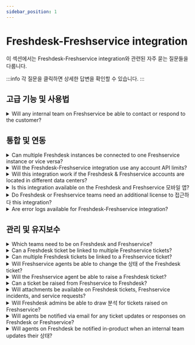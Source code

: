 ```yaml
---
sidebar_position: 1
---
```


# Freshdesk-Freshservice integration

이 섹션에서는 Freshdesk-Freshservice integration와 관련된 자주 묻는 질문들을 다룹니다.

:::info
각 질문을 클릭하면 상세한 답변을 확인할 수 있습니다.
:::


## 고급 기능 및 사용법

<details>
<summary>Will any internal team on Freshservice be able to contact or respond to the customer?</summary>

<p>No. Internal agents on Freshservice are not allowed to respond to customers but can add private notes or responses on the Freshservice incident or service request which will be notified to the customer support agent on Freshdesk. </p>

</details>


## 통합 및 연동

<details>
<summary>Can multiple Freshdesk instances be connected to one Freshservice instance or vice versa?</summary>

<p dir="ltr" style={{ fontSize: "16px" }}>No. Currently, the integration only supports linking between one Freshdesk account and one Freshservice account.</p>

</details>

<details>
<summary>Will the Freshdesk-Freshservice integration use any account API limits?</summary>

<p dir="ltr" style={{ fontSize: "16px" }}>No. Since this is a native integration and not a marketplace app, this will not consume the API limit counts.</p>

</details>

<details>
<summary>Will this integration work if the Freshdesk &amp; Freshservice accounts are located in different data centers?</summary>

<p dir="ltr">No, the integration will work only if the accounts are in the same data center (region).</p>

</details>

<details>
<summary>Is this integration available on the Freshdesk and Freshservice 모바일 앱?</summary>

<p dir="ltr">Currently, it is not available on the mobile app. &nbsp;</p>

</details>

<details>
<summary>Do Freshdesk or Freshservice teams need an additional license to 접근하다 this integration?</summary>

<p dir="ltr">No. No additional costs. It comes free for all paid plans.</p>

</details>

<details>
<summary>Are error logs available for Freshdesk-Freshservice integration?</summary>

<p>No. For audit logs, please reach out to support@freshdesk.com&nbsp;</p><p><br /></p>

</details>


## 관리 및 유지보수

<details>
<summary>Which teams need to be on Freshdesk and Freshservice?</summary>

<p dir="ltr" style={{ fontSize: "16px" }}>Freshdesk is a customer service software (CSS) that helps businesses track, manage, and resolve issues that their customers run into while using their product or service. With Freshdesk, the support teams can provide service across multiple channels, including social, get a complete context from a customer’s timeline of events, assign tickets to agents via Omniroute™, manage shifts, and make use of other customer-support specific capabilities.</p><p dir="ltr" style={{ fontSize: "16px" }}>Freshservice is an internal IT helpdesk and service management platform that helps organizations simplify and automate their internal IT operations.</p><p dir="ltr" style={{ fontSize: "16px" }}><span dir="ltr" style={{ fontSize: "16px" }}>&nbsp;</span></p>

</details>

<details>
<summary>Can a Freshdesk ticket be linked to multiple Freshservice tickets?</summary>

<p>You can achieve this by linking multiple tickets to a tracker in Freshdesk. You can then link the tracker to a Freshservice incident or a service request.</p><p><br /></p>

</details>

<details>
<summary>Can multiple Freshdesk tickets be linked to a Freshservice ticket?</summary>

<p>You can achieve this by linking multiple child tickets to a parent ticket. You can then link the parent ticket to a Freshservice incident or a service request. </p>

</details>

<details>
<summary>Will Freshservice agents be able to change the 상태 of the Freshdesk ticket?</summary>

<p>The Freshservice agent cannot directly change the status of the Freshdesk ticket. However, if the ticket field sync is set up on Freshdesk, whenever the Freshservice agent updates the status of an incident or a service request, it updates the status of the Freshdesk ticket automatically.&nbsp;</p><p><br /></p>

</details>

<details>
<summary>Will the Freshservice agent be able to raise a Freshdesk ticket?</summary>

<p>No. Only agents on Freshdesk will be able to raise incidents and service requests on Freshservice. </p>

</details>

<details>
<summary>Can a ticket be raised from Freshservice to Freshdesk?</summary>

<p>No. Freshservice agents cannot raise Freshdesk tickets using this integration. </p>

</details>

<details>
<summary>Will attachments be available on Freshdesk tickets, Freshservice incidents, and service requests?</summary>

<p>Yes. Agents on Freshdesk and Freshservice will be able to attach files similar to how they do it on normal tickets, incidents, or service requests.&nbsp;</p><p><br /></p>

</details>

<details>
<summary>Will Freshdesk admins be able to draw 분석 for tickets raised on Freshservice?</summary>

<p dir="ltr">Currently, this is not *directly* possible for Freshdesk admins. By adding tags &amp; syncing fields from Freshservice, it is possible to set up reports on Freshdesk. However, Freshservice admins will be able to draw analytics on the tickets raised from Freshdesk using the distinct source ‘Freshdesk’&nbsp;</p><p><br /></p>

</details>

<details>
<summary>Will agents be notified via email for any ticket updates or responses on Freshdesk or Freshservice?</summary>

<p>If the agents are the requesters on the Freshservice ticket, they will receive email notifications.</p><p><br /></p>

</details>

<details>
<summary>Will agents on Freshdesk be notified in-product when an internal team updates their 상태?</summary>

<p dir="ltr">If the ticket field sync has been set up, the status of the Freshdesk ticket will be updated as and when there are updates on Freshservice. However, the Freshdesk agent will not be notified of status updates but for responses on an incident or a service request. &nbsp;</p>

</details>


